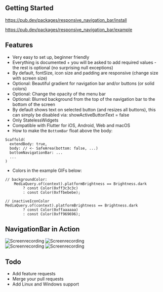 ## Getting Started

https://pub.dev/packages/responsive_navigation_bar/install

https://pub.dev/packages/responsive_navigation_bar/example

## Features

* Very easy to set up, beginner friendly
* Everything is documented + you will be asked to add required values - the rest is optional (no surprising null exceptions)
* By default, fontSize, icon size and padding are responsive (change size with screen size)
* Optional: Beautiful gradient for navigation bar and/or buttons (or solid colors)
* Optional: Change the opacity of the menu bar
* Optional: Blurred background from the top of the navigation bar to the bottom of the screen
* By default shows text on selected button (and resizes all buttons), this can simply be disabled via: showActiveButtonText = false
* Only StatelessWidgets
* Compatible with Flutter for iOS, Android, Web and macOS
* How to make the `BottomBar` float above the body:
```
Scaffold(
  extendBody: true,
  body: // <- SafeArea(bottom: false, ...)
  bottomNavigationBar: ...
  ...
)
```

* Colors in the example GIFs below:
```
// backgroundColor:
    MediaQuery.of(context).platformBrightness == Brightness.dark
        ? const Color(0xff3c3c3c)
        : const Color(0xffbebebe);
```
```
// inactiveIconColor
MediaQuery.of(context).platformBrightness == Brightness.dark
        ? const Color(0xffaaaaaa)
        : const Color(0xff969696);
```


## NavigationBar in Action

![Screenrecording](https://raw.githubusercontent.com/nohli/navigation_bar/master/example/assets/darkmode-with-text.gif)
![Screenrecording](https://raw.githubusercontent.com/nohli/navigation_bar/master/example/assets/darkmode-without-text.gif)
\
![Screenrecording](https://raw.githubusercontent.com/nohli/navigation_bar/master/example/assets/lightmode-with-text.gif)
![Screenrecording](https://raw.githubusercontent.com/nohli/navigation_bar/master/example/assets/lightmode-without-text.gif)

## Todo

* Add feature requests
* Merge your pull requests
* Add Linux and Windows support